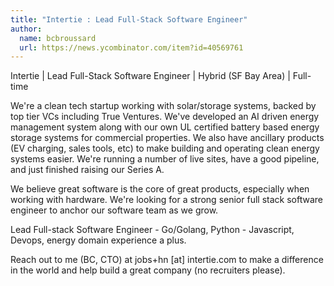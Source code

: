 ```yaml
---
title: "Intertie : Lead Full-Stack Software Engineer"
author:
  name: bcbroussard
  url: https://news.ycombinator.com/item?id=40569761
---
```

Intertie | Lead Full-Stack Software Engineer | Hybrid (SF Bay Area) | Full-time

We&#x27;re a clean tech startup working with solar&#x2F;storage systems, backed by top tier VCs including True Ventures. We&#x27;ve developed an AI driven energy management system along with our own UL certified battery based energy storage systems for commercial properties. We also have ancillary products (EV charging, sales tools, etc) to make building and operating clean energy systems easier. We&#x27;re running a number of live sites, have a good pipeline, and just finished raising our Series A.

We believe great software is the core of great products, especially when working with hardware. We&#x27;re looking for a strong senior full stack software engineer to anchor our software team as we grow.

Lead Full-stack Software Engineer - Go&#x2F;Golang, Python - Javascript, Devops, energy domain experience a plus.

Reach out to me (BC, CTO) at jobs+hn [at] intertie.com to make a difference in the world and help build a great company (no recruiters please).
